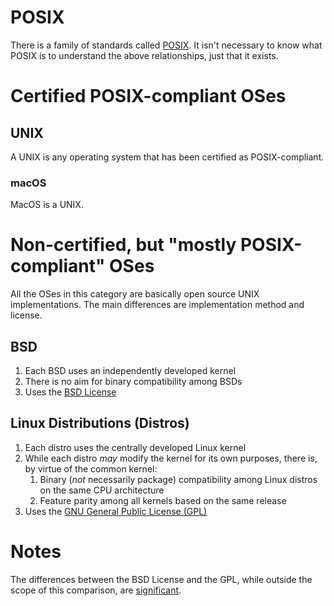 # POSIX

There is a family of standards called [POSIX](https://en.wikipedia.org/wiki/POSIX). It isn't necessary to know what POSIX is to understand the above relationships, just that it exists.

# Certified POSIX-compliant OSes

## UNIX

A UNIX is any operating system that has been certified as POSIX-compliant. 

### macOS

MacOS is a UNIX.

# Non-certified, but "mostly POSIX-compliant" OSes

All the OSes in this category are basically open source UNIX implementations. The main differences are implementation method and license.

## BSD

1. Each BSD uses an independently developed kernel
2. There is no aim for binary compatibility among BSDs
3. Uses the [BSD License](https://en.wikipedia.org/wiki/BSD_licenses)

## Linux Distributions (Distros)

1. Each distro uses the centrally developed Linux kernel
2. While each distro *may* modify the kernel for its own purposes, there is, by virtue of the common kernel:
   1. Binary (*not* necessarily package) compatibility among Linux distros on the same CPU architecture
   2. Feature parity among all kernels based on the same release
3. Uses the [GNU General Public License (GPL)](https://en.wikipedia.org/wiki/GNU_General_Public_License)

# Notes

The differences between the BSD License and the GPL, while outside the scope of this comparison, are [significant](https://fossbytes.com/open-sources-license-type/).